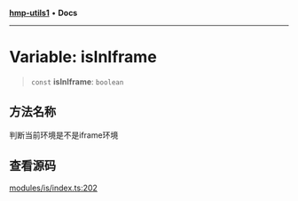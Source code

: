 [**hmp-utils1**](../README.md) • **Docs**

***

# Variable: isInIframe

> `const` **isInIframe**: `boolean`

## 方法名称

判断当前环境是不是iframe环境

## 查看源码

[modules/is/index.ts:202](https://github.com/hmp1049127947/hmp-utils/blob/dee7627dd7f5e043cd0494e8f8fdc05ccdb65423/src/modules/is/index.ts#L202)
